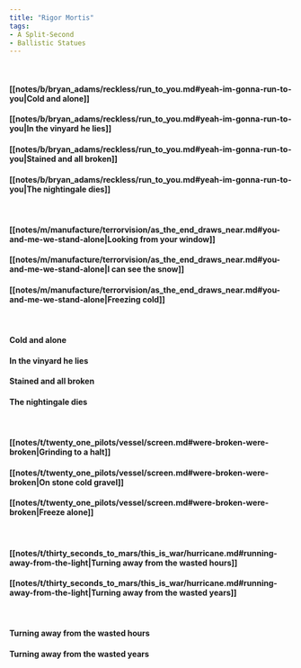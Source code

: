 ```yaml
---
title: "Rigor Mortis"
tags:
- A Split-Second
- Ballistic Statues
---
```

&nbsp;
#### [[notes/b/bryan_adams/reckless/run_to_you.md#yeah-im-gonna-run-to-you|Cold and alone]]
#### [[notes/b/bryan_adams/reckless/run_to_you.md#yeah-im-gonna-run-to-you|In the vinyard he lies]]
#### [[notes/b/bryan_adams/reckless/run_to_you.md#yeah-im-gonna-run-to-you|Stained and all broken]]
#### [[notes/b/bryan_adams/reckless/run_to_you.md#yeah-im-gonna-run-to-you|The nightingale dies]]
&nbsp;
#### [[notes/m/manufacture/terrorvision/as_the_end_draws_near.md#you-and-me-we-stand-alone|Looking from your window]]
#### [[notes/m/manufacture/terrorvision/as_the_end_draws_near.md#you-and-me-we-stand-alone|I can see the snow]]
#### [[notes/m/manufacture/terrorvision/as_the_end_draws_near.md#you-and-me-we-stand-alone|Freezing cold]]
&nbsp;
#### Cold and alone
#### In the vinyard he lies
#### Stained and all broken
#### The nightingale dies
&nbsp;
#### [[notes/t/twenty_one_pilots/vessel/screen.md#were-broken-were-broken|Grinding to a halt]]
#### [[notes/t/twenty_one_pilots/vessel/screen.md#were-broken-were-broken|On stone cold gravel]]
#### [[notes/t/twenty_one_pilots/vessel/screen.md#were-broken-were-broken|Freeze alone]]
&nbsp;
#### [[notes/t/thirty_seconds_to_mars/this_is_war/hurricane.md#running-away-from-the-light|Turning away from the wasted hours]]
#### [[notes/t/thirty_seconds_to_mars/this_is_war/hurricane.md#running-away-from-the-light|Turning away from the wasted years]]
&nbsp;
#### Turning away from the wasted hours
#### Turning away from the wasted years

